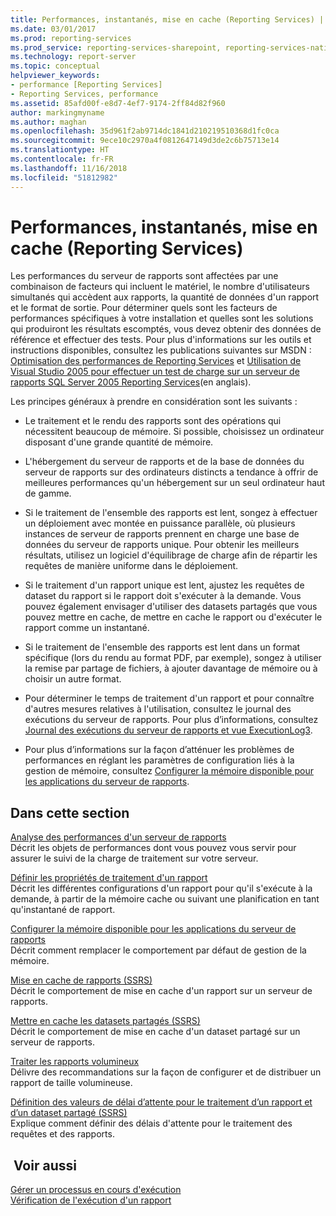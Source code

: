 ```yaml
---
title: Performances, instantanés, mise en cache (Reporting Services) | Microsoft Docs
ms.date: 03/01/2017
ms.prod: reporting-services
ms.prod_service: reporting-services-sharepoint, reporting-services-native
ms.technology: report-server
ms.topic: conceptual
helpviewer_keywords:
- performance [Reporting Services]
- Reporting Services, performance
ms.assetid: 85afd00f-e8d7-4ef7-9174-2ff84d82f960
author: markingmyname
ms.author: maghan
ms.openlocfilehash: 35d961f2ab9714dc1841d210219510368d1fc0ca
ms.sourcegitcommit: 9ece10c2970a4f0812647149d3de2c6b75713e14
ms.translationtype: HT
ms.contentlocale: fr-FR
ms.lasthandoff: 11/16/2018
ms.locfileid: "51812982"
---
```

# <a name="performance-snapshots-caching-reporting-services"></a>Performances, instantanés, mise en cache (Reporting Services)
  Les performances du serveur de rapports sont affectées par une combinaison de facteurs qui incluent le matériel, le nombre d'utilisateurs simultanés qui accèdent aux rapports, la quantité de données d'un rapport et le format de sortie. Pour déterminer quels sont les facteurs de performances spécifiques à votre installation et quelles sont les solutions qui produiront les résultats escomptés, vous devez obtenir des données de référence et effectuer des tests. Pour plus d'informations sur les outils et instructions disponibles, consultez les publications suivantes sur MSDN : [Optimisation des performances de Reporting Services](https://blogs.msdn.com/b/sqlcat/archive/2013/10/30/reporting-services-performance-and-optimization.aspx) et [Utilisation de Visual Studio 2005 pour effectuer un test de charge sur un serveur de rapports SQL Server 2005 Reporting Services](https://go.microsoft.com/fwlink/?LinkID=77519)(en anglais).  
  
 Les principes généraux à prendre en considération sont les suivants :  
  
-   Le traitement et le rendu des rapports sont des opérations qui nécessitent beaucoup de mémoire. Si possible, choisissez un ordinateur disposant d'une grande quantité de mémoire.  
  
-   L'hébergement du serveur de rapports et de la base de données du serveur de rapports sur des ordinateurs distincts a tendance à offrir de meilleures performances qu'un hébergement sur un seul ordinateur haut de gamme.  
  
-   Si le traitement de l'ensemble des rapports est lent, songez à effectuer un déploiement avec montée en puissance parallèle, où plusieurs instances de serveur de rapports prennent en charge une base de données du serveur de rapports unique. Pour obtenir les meilleurs résultats, utilisez un logiciel d'équilibrage de charge afin de répartir les requêtes de manière uniforme dans le déploiement.  
  
-   Si le traitement d'un rapport unique est lent, ajustez les requêtes de dataset du rapport si le rapport doit s'exécuter à la demande. Vous pouvez également envisager d'utiliser des datasets partagés que vous pouvez mettre en cache, de mettre en cache le rapport ou d'exécuter le rapport comme un instantané.  
  
-   Si le traitement de l'ensemble des rapports est lent dans un format spécifique (lors du rendu au format PDF, par exemple), songez à utiliser la remise par partage de fichiers, à ajouter davantage de mémoire ou à choisir un autre format.  
  
-   Pour déterminer le temps de traitement d'un rapport et pour connaître d'autres mesures relatives à l'utilisation, consultez le journal des exécutions du serveur de rapports. Pour plus d’informations, consultez [Journal des exécutions du serveur de rapports et vue ExecutionLog3](../../reporting-services/report-server/report-server-executionlog-and-the-executionlog3-view.md).  
  
-   Pour plus d’informations sur la façon d’atténuer les problèmes de performances en réglant les paramètres de configuration liés à la gestion de mémoire, consultez [Configurer la mémoire disponible pour les applications du serveur de rapports](../../reporting-services/report-server/configure-available-memory-for-report-server-applications.md).  
  
## <a name="in-this-section"></a>Dans cette section  
 [Analyse des performances d'un serveur de rapports](../../reporting-services/report-server/monitoring-report-server-performance.md)  
 Décrit les objets de performances dont vous pouvez vous servir pour assurer le suivi de la charge de traitement sur votre serveur.  
  
 [Définir les propriétés de traitement d'un rapport](../../reporting-services/report-server/set-report-processing-properties.md)  
 Décrit les différentes configurations d'un rapport pour qu'il s'exécute à la demande, à partir de la mémoire cache ou suivant une planification en tant qu'instantané de rapport.  
  
 [Configurer la mémoire disponible pour les applications du serveur de rapports](../../reporting-services/report-server/configure-available-memory-for-report-server-applications.md)  
 Décrit comment remplacer le comportement par défaut de gestion de la mémoire.  
  
 [Mise en cache de rapports &#40;SSRS&#41;](../../reporting-services/report-server/caching-reports-ssrs.md)  
 Décrit le comportement de mise en cache d'un rapport sur un serveur de rapports.  
  
 [Mettre en cache les datasets partagés &#40;SSRS&#41;](../../reporting-services/report-server/cache-shared-datasets-ssrs.md)  
 Décrit le comportement de mise en cache d'un dataset partagé sur un serveur de rapports.  
  
 [Traiter les rapports volumineux](../../reporting-services/report-server/process-large-reports.md)  
 Délivre des recommandations sur la façon de configurer et de distribuer un rapport de taille volumineuse.  
  
 [Définition des valeurs de délai d’attente pour le traitement d’un rapport et d’un dataset partagé &#40;SSRS&#41;](../../reporting-services/report-server/setting-time-out-values-for-report-and-shared-dataset-processing-ssrs.md)  
 Explique comment définir des délais d'attente pour le traitement des requêtes et des rapports.  
  
## <a name="see-also"></a> Voir aussi  
 [Gérer un processus en cours d'exécution](../../reporting-services/subscriptions/manage-a-running-process.md)   
 [Vérification de l'exécution d'un rapport](../../reporting-services/report-server/verifying-a-report-run.md)  
  
  
